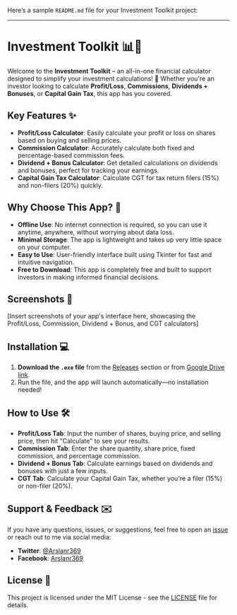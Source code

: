 Here’s a sample `README.md` file for your Investment Toolkit project:

---

# Investment Toolkit 📊💸

Welcome to the **Investment Toolkit** – an all-in-one financial calculator designed to simplify your investment calculations! 🚀 Whether you're an investor looking to calculate **Profit/Loss**, **Commissions**, **Dividends + Bonuses**, or **Capital Gain Tax**, this app has you covered.

## Key Features ✨

- **Profit/Loss Calculator**: Easily calculate your profit or loss on shares based on buying and selling prices.
- **Commission Calculator**: Accurately calculate both fixed and percentage-based commission fees.
- **Dividend + Bonus Calculator**: Get detailed calculations on dividends and bonuses, perfect for tracking your earnings.
- **Capital Gain Tax Calculator**: Calculate CGT for tax return filers (15%) and non-filers (20%) quickly.

## Why Choose This App? 🤔

- **Offline Use**: No internet connection is required, so you can use it anytime, anywhere, without worrying about data loss.
- **Minimal Storage**: The app is lightweight and takes up very little space on your computer.
- **Easy to Use**: User-friendly interface built using Tkinter for fast and intuitive navigation.
- **Free to Download**: This app is completely free and built to support investors in making informed financial decisions.

## Screenshots 📸

[Insert screenshots of your app's interface here, showcasing the Profit/Loss, Commission, Dividend + Bonus, and CGT calculators]

## Installation 💻

1. **Download the `.exe` file** from the [Releases](#) section or from [Google Drive link](#).
2. Run the file, and the app will launch automatically—no installation needed!
 

## How to Use 🛠

- **Profit/Loss Tab**: Input the number of shares, buying price, and selling price, then hit "Calculate" to see your results.
- **Commission Tab**: Enter the share quantity, share price, fixed commission, and percentage commission.
- **Dividend + Bonus Tab**: Calculate earnings based on dividends and bonuses with just a few inputs.
- **CGT Tab**: Calculate your Capital Gain Tax, whether you're a filer (15%) or non-filer (20%).

## Support & Feedback ✉️

If you have any questions, issues, or suggestions, feel free to open an [issue](https://github.com/yourusername/investment-toolkit/issues) or reach out to me via social media:  
- **Twitter**: [@Arslanr369](https://twitter.com/Arslanr369)
- **Facebook**: [Arslanr369](https://facebook.com/Arslanr369)

## License 📜

This project is licensed under the MIT License - see the [LICENSE](LICENSE) file for details.
